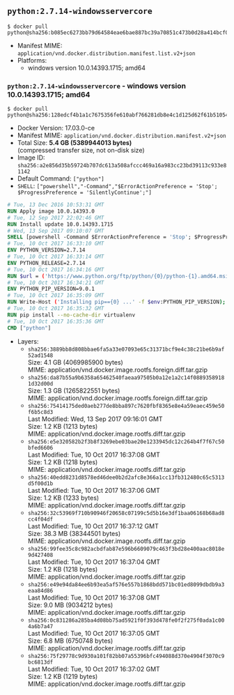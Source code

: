 ## `python:2.7.14-windowsservercore`

```console
$ docker pull python@sha256:b085ec6273bb79d64584eae6bae887bc39a70851c473b0d28a414bcf067e2cad
```

-	Manifest MIME: `application/vnd.docker.distribution.manifest.list.v2+json`
-	Platforms:
	-	windows version 10.0.14393.1715; amd64

### `python:2.7.14-windowsservercore` - windows version 10.0.14393.1715; amd64

```console
$ docker pull python@sha256:128edcf4b1a1c7675356fe610abf766281db8e4c1d125d62f61b510545de5558
```

-	Docker Version: 17.03.0-ce
-	Manifest MIME: `application/vnd.docker.distribution.manifest.v2+json`
-	Total Size: **5.4 GB (5389944013 bytes)**  
	(compressed transfer size, not on-disk size)
-	Image ID: `sha256:a2e856d35b59724b707dc613a508afccc469a16a983cc23bd39113c933e81142`
-	Default Command: `["python"]`
-	`SHELL`: `["powershell","-Command","$ErrorActionPreference = 'Stop'; $ProgressPreference = 'SilentlyContinue';"]`

```dockerfile
# Tue, 13 Dec 2016 10:53:31 GMT
RUN Apply image 10.0.14393.0
# Tue, 12 Sep 2017 22:02:46 GMT
RUN Install update 10.0.14393.1715
# Wed, 13 Sep 2017 09:10:07 GMT
SHELL [powershell -Command $ErrorActionPreference = 'Stop'; $ProgressPreference = 'SilentlyContinue';]
# Tue, 10 Oct 2017 16:33:10 GMT
ENV PYTHON_VERSION=2.7.14
# Tue, 10 Oct 2017 16:33:14 GMT
ENV PYTHON_RELEASE=2.7.14
# Tue, 10 Oct 2017 16:34:16 GMT
RUN $url = ('https://www.python.org/ftp/python/{0}/python-{1}.amd64.msi' -f $env:PYTHON_RELEASE, $env:PYTHON_VERSION); 	Write-Host ('Downloading {0} ...' -f $url); 	Invoke-WebRequest -Uri $url -OutFile 'python.msi'; 		Write-Host 'Installing ...'; 	Start-Process msiexec -Wait 		-ArgumentList @( 			'/i', 			'python.msi', 			'/quiet', 			'/qn', 			'TARGETDIR=C:\Python', 			'ALLUSERS=1', 			'ADDLOCAL=DefaultFeature,Extensions,TclTk,Tools,PrependPath' 		); 		$env:PATH = [Environment]::GetEnvironmentVariable('PATH', [EnvironmentVariableTarget]::Machine); 		Write-Host 'Verifying install ...'; 	Write-Host '  python --version'; python --version; 		Write-Host 'Removing ...'; 	Remove-Item python.msi -Force; 		Write-Host 'Complete.';
# Tue, 10 Oct 2017 16:34:21 GMT
ENV PYTHON_PIP_VERSION=9.0.1
# Tue, 10 Oct 2017 16:35:09 GMT
RUN Write-Host ('Installing pip=={0} ...' -f $env:PYTHON_PIP_VERSION); 	[Net.ServicePointManager]::SecurityProtocol = [Net.SecurityProtocolType]::Tls12; 	Invoke-WebRequest -Uri 'https://bootstrap.pypa.io/get-pip.py' -OutFile 'get-pip.py'; 	python get-pip.py 		--disable-pip-version-check 		--no-cache-dir 		('pip=={0}' -f $env:PYTHON_PIP_VERSION) 	; 	Remove-Item get-pip.py -Force; 		Write-Host 'Verifying pip install ...'; 	pip --version; 		Write-Host 'Complete.';
# Tue, 10 Oct 2017 16:35:32 GMT
RUN pip install --no-cache-dir virtualenv
# Tue, 10 Oct 2017 16:35:36 GMT
CMD ["python"]
```

-	Layers:
	-	`sha256:3889bb8d808bbae6fa5a33e07093e65c31371bcf9e4c38c21be6b9af52ad1548`  
		Size: 4.1 GB (4069985900 bytes)  
		MIME: application/vnd.docker.image.rootfs.foreign.diff.tar.gzip
	-	`sha256:da87b55a9b6358a65462540faeaa97505b0a12e1a2c14f08893589181d32d00d`  
		Size: 1.3 GB (1265822551 bytes)  
		MIME: application/vnd.docker.image.rootfs.foreign.diff.tar.gzip
	-	`sha256:75414175ded0aeb277de8bba897c7620fbf8365e8e4a59eaec459e50f6b5c8d3`  
		Last Modified: Wed, 13 Sep 2017 09:16:01 GMT  
		Size: 1.2 KB (1213 bytes)  
		MIME: application/vnd.docker.image.rootfs.diff.tar.gzip
	-	`sha256:e5e320582b2f3b8f3269ebe03bae20e1233945dc12c264b4f7f67c50bfed6606`  
		Last Modified: Tue, 10 Oct 2017 16:37:08 GMT  
		Size: 1.2 KB (1218 bytes)  
		MIME: application/vnd.docker.image.rootfs.diff.tar.gzip
	-	`sha256:40edd8231d8578ed46dee0b2d2afc8e366a1cc13fb312480c65c5313d5f00d1b`  
		Last Modified: Tue, 10 Oct 2017 16:37:06 GMT  
		Size: 1.2 KB (1233 bytes)  
		MIME: application/vnd.docker.image.rootfs.diff.tar.gzip
	-	`sha256:32c53969f710b90946f20658c07199c5d5b16e3df1baa06168b68ad8cc4f04df`  
		Last Modified: Tue, 10 Oct 2017 16:37:12 GMT  
		Size: 38.3 MB (38344501 bytes)  
		MIME: application/vnd.docker.image.rootfs.diff.tar.gzip
	-	`sha256:99fee35c8c982acbdfab87e596b6609079c463f3bd28e400aac8018e9d427408`  
		Last Modified: Tue, 10 Oct 2017 16:37:04 GMT  
		Size: 1.2 KB (1218 bytes)  
		MIME: application/vnd.docker.image.rootfs.diff.tar.gzip
	-	`sha256:e49e94da84ee6b93ea5af576e557b1868bdd571bc01ed8099dbdb9a3eaa84d86`  
		Last Modified: Tue, 10 Oct 2017 16:37:08 GMT  
		Size: 9.0 MB (9034212 bytes)  
		MIME: application/vnd.docker.image.rootfs.diff.tar.gzip
	-	`sha256:0c831286a285ba4d08bb75ad5921f0f393d478fe0f2f275f0ada1c004a6b7a47`  
		Last Modified: Tue, 10 Oct 2017 16:37:05 GMT  
		Size: 6.8 MB (6750748 bytes)  
		MIME: application/vnd.docker.image.rootfs.diff.tar.gzip
	-	`sha256:75f29778c9d930a101f82bb07a55396bfc494088d370e4904f3070c9bc6813df`  
		Last Modified: Tue, 10 Oct 2017 16:37:02 GMT  
		Size: 1.2 KB (1219 bytes)  
		MIME: application/vnd.docker.image.rootfs.diff.tar.gzip
